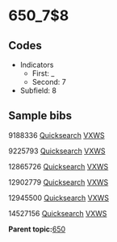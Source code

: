 # 650\_7$8

## Codes

-   Indicators
    -   First: \_
    -   Second: 7
-   Subfield: 8

## Sample bibs

9188336 [Quicksearch](https://search.library.yale.edu/catalog/9188336) [VXWS](http://prodorbis.library.yale.edu:7014/vxws/GetHoldingsService?bibId=9188336)

9225793 [Quicksearch](https://search.library.yale.edu/catalog/9225793) [VXWS](http://prodorbis.library.yale.edu:7014/vxws/GetHoldingsService?bibId=9225793)

12865726 [Quicksearch](https://search.library.yale.edu/catalog/12865726) [VXWS](http://prodorbis.library.yale.edu:7014/vxws/GetHoldingsService?bibId=12865726)

12902779 [Quicksearch](https://search.library.yale.edu/catalog/12902779) [VXWS](http://prodorbis.library.yale.edu:7014/vxws/GetHoldingsService?bibId=12902779)

12945500 [Quicksearch](https://search.library.yale.edu/catalog/12945500) [VXWS](http://prodorbis.library.yale.edu:7014/vxws/GetHoldingsService?bibId=12945500)

14527156 [Quicksearch](https://search.library.yale.edu/catalog/14527156) [VXWS](http://prodorbis.library.yale.edu:7014/vxws/GetHoldingsService?bibId=14527156)

**Parent topic:**[650](../../tags/650/650.md)

